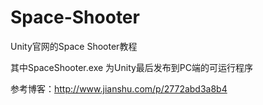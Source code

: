 # Space-Shooter

Unity官网的Space Shooter教程

其中SpaceShooter.exe 为Unity最后发布到PC端的可运行程序

参考博客：http://www.jianshu.com/p/2772abd3a8b4
